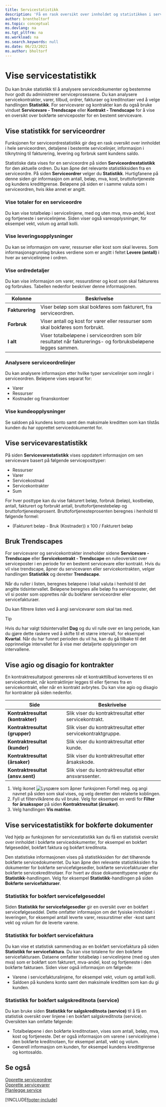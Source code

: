```yaml
---
title: Servicestatistikk
description: 'Få en rask oversikt over innholdet og statistikken i servicedokumenter, som ordrer, tilbud, fakturaer, kreditnotaer, servicelinjer med mer.'
author: brentholtorf
ms.topic: conceptual
ms.devlang: na
ms.tgt_pltfrm: na
ms.workload: na
ms.search.keywords: null
ms.date: 06/23/2021
ms.author: bholtorf
---
```


# <a name="viewing-service-statistics" />Vise servicestatistikk
Du kan bruke statistikk til å analysere servicedokumenter og bestemme hvor godt du administrerer serviceprosessene. Du kan analysere servicekontrakter, varer, tilbud, ordrer, fakturaer og kreditnotaer ved å velge handlingen **Statistikk**. For servicevarer og kontrakter kan du også bruke vinduet **Servicevare - Trendscape** eller **Kontrakt - Trendscape** for å vise en oversikt over bokførte serviceposter for en bestemt servicevare.   

## <a name="viewing-statistics-for-service-orders" />Vise statistikk for serviceordrer
Funksjonen for serviceordrestatistikk gir deg en rask oversikt over innholdet i hele serviceordren, detaljene i bestemte servicelinjer, informasjon i tilknytning til fakturering, levering og forbruk samt kundens saldo.  

Statistiske data vises for en serviceordre på siden **Serviceordrestatistikk** for den aktuelle ordren. Du kan åpne det relevante statistikksiden fra en serviceordre. På siden **Serviceordrer** velger du **Statistikk**. Hurtigfanene på denne siden gir informasjon om antall, beløp, mva, kost, bruttofortjeneste og kundens kredittgrense. Beløpene på siden er i samme valuta som i serviceordren, hvis ikke annet er angitt.  

### <a name="view-totals-for-a-service-order" />Vise totaler for en serviceordre
Du kan vise totalbeløp i servicelinjene, med og uten mva, mva-andel, kost og fortjeneste i servicelinjene. Siden viser også vareopplysninger, for eksempel vekt, volum og antall kolli.  

### <a name="view-shipping-information" />Vise leveringsopplysninger
Du kan se informasjon om varer, ressurser eller kost som skal leveres. Som informasjonsgrunnlag brukes verdiene som er angitt i feltet **Levere (antall)** i hver av servicelinjene i ordren.  

### <a name="view-order-details" />Vise ordredetaljer
Du kan vise informasjon om varer, ressurstimer og kost som skal faktureres og forbrukes. Tabellen nedenfor beskriver denne informasjonen.  

|Kolonne | Beskrivelse|  
|------------|---------------------------------------|  
|**Fakturering**|Viser beløp som skal bokføres som fakturert, fra serviceordren.|  
|**Forbruk**|Viser antall og kost for varer eller ressurser som skal bokføres som forbrukt.|  
|**I alt**|Viser totalbeløpene i serviceordren som blir resultatet når fakturerings- og forbruksbeløpene legges sammen.|  

### <a name="analyze-service-order-lines" />Analysere serviceordrelinjer
Du kan analysere informasjon etter hvilke typer servicelinjer som inngår i serviceordren. Beløpene vises separat for:  

* Varer  
* Ressurser  
* Kostnader og finanskontoer  

### <a name="view-customer-information" />Vise kundeopplysninger
Se saldoen på kundens konto samt den maksimale kreditten som kan tilstås kunden du har opprettet servicedokumentet for.

## <a name="viewing-service-item-statistics" />Vise servicevarestatistikk
På siden **Servicevarestatistikk** vises oppdatert informasjon om sen servicevare basert på følgende serviceposttyper:  

* Ressurser  
* Varer  
* Servicekostnad  
* Servicekontrakter  
* Sum  

For hver posttype kan du vise fakturert beløp, forbruk (beløp), kostbeløp, antall, fakturert og forbrukt antall, bruttofortjenestebeløp og bruttofortjenesteprosent. Bruttofortjenesteprosenten beregnes i henhold til følgende formel:  

* (Fakturert beløp - Bruk (Kostnader)) x 100 / Fakturert beløp  

## <a name="use-trendscapes" />Bruk Trendscapes
For servicevarer og servicekontrakter inneholder sidene **Servicevare - Trendscape** eller **Servicekontrakt - Trendscape** en rulleoversikt over serviceposter i en periode for en bestemt servicevare eller kontrakt. Hvis du vil vise trendscape, åpner du servicevaren eller servicekontrakten, velger handlingen **Statistikk** og deretter **Trendscape**.

Når du ruller i listen, beregnes beløpene i lokal valuta i henhold til det angitte tidsintervallet. Beløpene beregnes alle beløp fra serviceposter, det vil si poster som opprettes når du bokfører serviceordrer eller servicefakturaer.

Du kan filtrere listen ved å angi servicevarer som skal tas med.  

> [!Tip]  
>  Hvis du har valgt tidsintervallet **Dag** og du vil rulle over en lang periode, kan du gjøre dette raskere ved å skifte til et større intervall, for eksempel **Kvartal**. Når du har funnet perioden du vil ha, kan du gå tilbake til det opprinnelige intervallet for å vise mer detaljerte opplysninger om intervallene.   

## <a name="viewing-gains-and-losses-on-contracts" />Vise agio og disagio for kontrakter
En kontraktresultatpost genereres når et kontrakttilbud konverteres til en servicekontrakt, når kontraktlinjer legges til eller fjernes fra en servicekontrakt, eller når en kontrakt avbrytes. Du kan vise agio og disagio for kontrakter på siden nedenfor.  

|Side | Beskrivelse|  
|----------------|---------------------------------------|  
|**Kontraktresultat (kontrakter)**|Slik viser du kontraktresultat etter servicekontrakt.|  
|**Kontraktresultat (grupper)**|Slik viser du kontraktresultat etter servicekontraktgruppe.|  
|**Kontraktresultat (kunder)**|Slik viser du kontraktresultat etter kunde.|  
|**Kontraktresultat (årsaker)**|Slik viser du kontraktresultat etter årsakskode.|  
|**Kontraktresultat (ansv.sent)**|Slik viser du kontraktresultat etter ansvarssenter.|  

1. Velg ikonet ![Lyspære som åpner funksjonen Fortell meg.](media/ui-search/search_small.png "Fortell hva du vil gjøre") og angi navnet på siden som skal vises, og velg deretter den relaterte koblingen.  
2. Fyll ut filtervilkårene du vil bruke. Velg for eksempel en verdi for **Filter for årsaksspor** på siden **Kontraktresultat (årsaker)**.  
3. Velg handlingen **Vis matrise**.

## <a name="viewing-statistics-for-posted-service-documents" />Vise servicestatistikk for bokførte dokumenter
Ved hjelp av funksjonen for servicestatistikk kan du få en statistisk oversikt over innholdet i bokførte servicedokumenter, for eksempel en bokført følgeseddel, bokført faktura og bokført kreditnota.  

Den statistiske informasjonen vises på statistikksiden for det tilhørende bokførte servicedokumentet. Du kan åpne den relevante statistikksiden fra dokumenter for bokførte servicefølgesedler, bokførte servicefakturaer eller bokførte servicekreditnotaer. For hvert av disse dokumenttypene velger du **Statistikk**-handlingen. Velg for eksempel **Statistikk**-handlingen på siden **Bokførte servicefakturaer**.  

### <a name="posted-service-shipment-statistics" />Statistikk for bokført servicefølgeseddel
Siden **Statistikk for servicefølgesedler** gir en oversikt over en bokført servicefølgeseddel. Dette omfatter informasjon om det fysiske innholdet i leveringen, for eksempel antall leverte varer, ressurstimer eller -kost samt vekt og volum for de leverte varene.  

### <a name="posted-service-invoice-statistics" />Statistikk for bokført servicefaktura
Du kan vise et statistisk sammendrag av en bokført servicefaktura på siden **Statistikk for servicefaktura**. Du kan vise totalene for den bokførte servicefakturaen. Dataene omfatter totalbeløp i servicelinjene (med og uten mva) som er bokført som fakturert, mva-andel, kost og fortjeneste i den bokførte fakturaen. Siden viser også informasjon om følgende:  

* Varene i servicefakturalinjene, for eksempel vekt, volum og antall kolli.  
* Saldoen på kundens konto samt den maksimale kreditten som kan du gi kunden.  

### <a name="posted-service-credit-memo-statistics" />Statistikk for bokført salgskreditnota (service)
Du kan bruke siden **Statistikk for salgskreditnota (service)** til å få en statistisk oversikt over linjene i en bokført salgskreditnota (service). Oversikten kan omfatte følgende:

* Totalbeløpene i den bokførte kreditnotaen, vises som antall, beløp, mva, kost og fortjeneste. Det er også informasjon om varene i servicelinjene i den bokførte kreditnotaen, for eksempel antall, vekt og volum.  
* Generell informasjon om kunden, for eksempel kundens kredittgrense og kontosaldo.  

## <a name="see-also" />Se også
[Opprette serviceordrer](service-how-to-create-service-orders.md)   
[Opprette servicevarer](service-how-to-create-service-items.md)   
[Planlegge service](service-plan-service.md)  


[!INCLUDE[footer-include](includes/footer-banner.md)]
